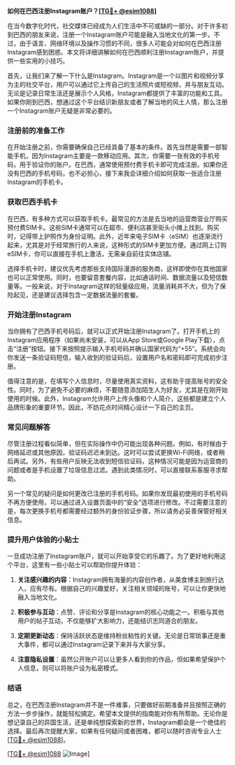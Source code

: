 **如何在巴西注册Instagram账户？[[TG💪+ @esim1088](https://t.me/s/esim1088)]**

在当今数字化时代，社交媒体已经成为人们生活中不可或缺的一部分。对于许多初到巴西的朋友来说，注册一个Instagram账户可能是融入当地文化的第一步。不过，由于语言、网络环境以及操作习惯的不同，很多人可能会对如何在巴西注册Instagram感到困惑。本文将详细讲解如何在巴西顺利注册Instagram账户，并提供一些实用的小技巧。

首先，让我们来了解一下什么是Instagram。Instagram是一个以图片和视频分享为主的社交平台，用户可以通过它上传自己的生活照片或短视频，并与朋友互动。无论是记录日常生活还是展示个人风格，Instagram都提供了丰富的功能和工具。如果你刚到巴西，想通过这个平台结识新朋友或者了解当地的风土人情，那么注册一个Instagram账户无疑是非常必要的。

### 注册前的准备工作

在开始注册之前，你需要确保自己已经具备了基本的条件。首先当然是需要一部智能手机，因为Instagram主要是一款移动应用。其次，你需要一张有效的手机号码，用于验证你的账户。在巴西，通常使用预付费手机卡即可完成注册。如果你还没有巴西的手机号码，也不必担心，接下来我会详细介绍如何获取一张适合注册Instagram的手机卡。

### 获取巴西手机卡

在巴西，有多种方式可以获取手机卡。最常见的方法是去当地的运营商营业厅购买预付费SIM卡。这些SIM卡通常可以在超市、便利店甚至街头小摊上找到。购买时，记得带上护照作为身份证明。此外，近年来电子SIM卡（eSIM）也逐渐流行起来，尤其是对于经常旅行的人来说，这种形式的SIM卡更加方便。通过网上订购eSIM卡，你可以直接在手机上激活，无需亲自前往实体店铺。

选择手机卡时，建议优先考虑那些支持国际漫游的服务商，这样即使你在其他国家也可以正常使用。同时，也要留意套餐内容，比如通话时间、数据流量以及短信数量等。一般来说，对于Instagram这样的轻量级应用，流量消耗并不大，但为了保险起见，还是建议选择包含一定数据流量的套餐。

### 开始注册Instagram

当你拥有了巴西手机号码后，就可以正式开始注册Instagram了。打开手机上的Instagram应用程序（如果尚未安装，可以从App Store或Google Play下载），点击“注册”按钮。接下来按照提示输入手机号码并确认国家代码为“+55”。系统会向你发送一条验证码短信，输入收到的验证码后，设置用户名和密码即可完成初步注册。

值得注意的是，在填写个人信息时，尽量使用真实资料，这有助于提高账号的安全性。同时，为了避免不必要的麻烦，不要随意添加陌生人为好友，尤其是在刚开始使用的时候。此外，Instagram允许用户上传头像和个人简介，这些都是建立个人品牌形象的重要环节。因此，不妨花点时间精心设计一下自己的主页。

### 常见问题解答

尽管注册过程看似简单，但在实际操作中仍可能出现各种问题。例如，有时候由于网络延迟或其他原因，验证码迟迟未到达。这时可以尝试更换Wi-Fi网络，或者稍后再试。另外，有些用户反映无法收到短信验证码，这种情况可能是因为运营商的问题或者是手机设置了垃圾信息过滤。遇到此类情况时，可以直接联系客服寻求帮助。

另一个常见的疑问是如何更改已注册的手机号码。如果你发现最初使用的手机号码不再方便使用，可以通过进入设置页面中的“安全”选项进行修改。不过需要注意的是，每次更换手机号都需要经过额外的身份验证步骤，所以请务必妥善保管好相关信息。

### 提升用户体验的小贴士

一旦成功注册了Instagram账户，就可以开始享受它的乐趣了。为了更好地利用这个平台，这里有一些小贴士可以帮助你提升体验：

1. **关注感兴趣的内容**：Instagram拥有海量的内容创作者，从美食博主到旅行达人，应有尽有。根据自己的兴趣爱好，关注相关领域的账号，可以让你更快地融入当地文化。
   
2. **积极参与互动**：点赞、评论和分享是Instagram的核心功能之一。积极与其他用户的帖子互动，不仅能够扩大影响力，还能结识志同道合的朋友。

3. **定期更新动态**：保持活跃状态是维持粉丝粘性的关键。无论是日常琐事还是重大事件，都可以通过Instagram记录下来并与大家分享。

4. **注意隐私设置**：虽然公开账户可以让更多人看到你的作品，但如果希望保护个人信息，则可以将账户设为私密模式。

### 结语

总之，在巴西注册Instagram并不是一件难事，只要做好前期准备并且按照正确的方法一步步操作，就能轻松搞定。希望本文提供的指南能对你有所帮助。无论你是想记录自己的异国生活，还是单纯想探索新的世界，Instagram都会是一个绝佳的选择。最后再次提醒大家，如果有任何疑问或者困难，都可以随时咨询专业人士[[TG💪+ @esim1088](https://t.me/s/esim1088)]。

[[TG💪+ @esim1088](https://t.me/s/esim1088) ![Image](https://i.postimg.cc/4NQfJmqS/Snipaste-2025-05-13-00-14-12.png)]